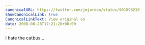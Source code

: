 ```yaml
---
canonicalURL: https://twitter.com/jmjordan/status/901898219
ShowCanonicalLink: true
CanonicalLinkText: View original on
date: 2008-08-28T17:21:28+00:00
---
```

I hate the catbus...